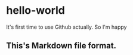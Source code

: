 # hello-world

It's first time to use Github actually.
So I'm happy

## This's Markdown file format.
